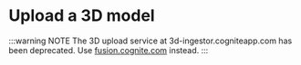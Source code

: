 # Upload a 3D model

:::warning NOTE
The 3D upload service at 3d-ingestor.cogniteapp.com has been deprecated. Use [fusion.cognite.com](https://fusion.cognite.com) instead.
:::
